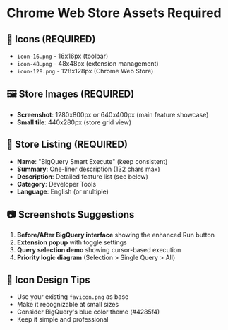 # Chrome Web Store Assets Required

## 📱 Icons (REQUIRED)
- `icon-16.png` - 16x16px (toolbar)
- `icon-48.png` - 48x48px (extension management)  
- `icon-128.png` - 128x128px (Chrome Web Store)

## 🖼️ Store Images (REQUIRED)
- **Screenshot**: 1280x800px or 640x400px (main feature showcase)
- **Small tile**: 440x280px (store grid view)

## 📝 Store Listing (REQUIRED)
- **Name**: "BigQuery Smart Execute" (keep consistent)
- **Summary**: One-liner description (132 chars max)
- **Description**: Detailed feature list (see below)
- **Category**: Developer Tools
- **Language**: English (or multiple)

## 📷 Screenshots Suggestions
1. **Before/After BigQuery interface** showing the enhanced Run button
2. **Extension popup** with toggle settings
3. **Query selection demo** showing cursor-based execution
4. **Priority logic diagram** (Selection > Single Query > All)

## 🎨 Icon Design Tips
- Use your existing `favicon.png` as base
- Make it recognizable at small sizes
- Consider BigQuery's blue color theme (#4285f4)
- Keep it simple and professional 